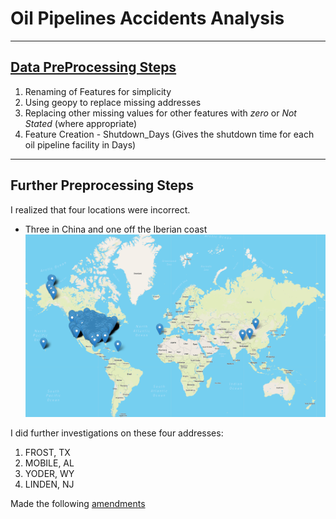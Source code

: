 # Oil Pipelines Accidents Analysis
------------------------------
## [Data PreProcessing Steps](https://github.com/GR8505/Oil_Pipelines/blob/main/pipeline_analysis.ipynb)

1) Renaming of Features for simplicity
2) Using geopy to replace missing addresses
3) Replacing other missing values for other features with _zero_ or _Not Stated_ (where appropriate)
4) Feature Creation - Shutdown_Days (Gives the shutdown time for each oil pipeline facility in Days)

--------------------------------
## Further Preprocessing Steps

I realized that four locations were incorrect.
- Three in China and one off the Iberian coast
![](https://github.com/GR8505/Oil_Pipelines/blob/main/Images/Image1.png)

I did further investigations on these four addresses:
1) FROST, TX
2) MOBILE, AL
3) YODER, WY
4) LINDEN, NJ

Made the following [amendments](https://github.com/GR8505/Oil_Pipelines/blob/main/Further_Preprocessing.ipynb)

![]()
